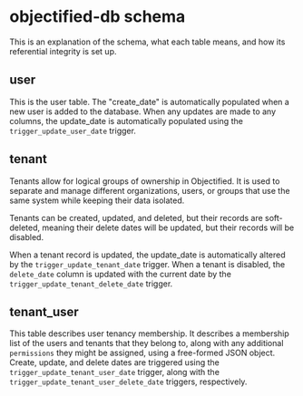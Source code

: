 # objectified-db schema

This is an explanation of the schema, what each table means, and how its
referential integrity is set up.

## user

This is the user table.  The "create_date" is automatically populated when a new user
is added to the database.  When any updates are made to any columns, the update_date
is automatically populated using the `trigger_update_user_date` trigger.

## tenant

Tenants allow for logical groups of ownership in Objectified.  It is used to separate
and manage different organizations, users, or groups that use the same system while
keeping their data isolated.

Tenants can be created, updated, and deleted, but their records are soft-deleted, meaning
their delete dates will be updated, but their records will be disabled.

When a tenant record is updated, the update_date is automatically altered by the
`trigger_update_tenant_date` trigger.  When a tenant is disabled, the `delete_date`
column is updated with the current date by the `trigger_update_tenant_delete_date`
trigger.

## tenant_user

This table describes user tenancy membership.  It describes a membership list of the
users and tenants that they belong to, along with any additional `permissions` they might
be assigned, using a free-formed JSON object.  Create, update, and delete dates are
triggered using the `trigger_update_tenant_user_date` trigger, along with the
`trigger_update_tenant_user_delete_date` triggers, respectively.

[//]: # (## data_type)

[//]: # ()
[//]: # (This is used to define the different types of data that can be stored in specific)

[//]: # (field definitions.)

[//]: # ()
[//]: # (This data table is loaded with initial data so that a list of [JSON Schema valid types]&#40;https://cswr.github.io/JsonSchema/spec/basic_types/&#41; )

[//]: # (are available for use.)

[//]: # ()
[//]: # (## tenant)

[//]: # ()
[//]: # (This is an important table in the system, used to group users and objects together with)

[//]: # (their own tenancy names.  This concept is similar to a Namespace, in that only objects)

[//]: # (that belong to a tenant can be used by the tenant.  Tenants contain a `data` field, which)

[//]: # (can be used to store information specific to the tenant.)

[//]: # ()
[//]: # (## tenant_user)

[//]: # ()
[//]: # (This groups users with tenants.  It contains a `permission` column for eventual ABAC)

[//]: # (service functionality.)

[//]: # ()
[//]: # (## field)

[//]: # ()
[//]: # (The field table defines a `data_type` to an object that can be assigned a `property`.)

[//]: # (Think of a field as a class or object store type, which can be instantiated to store)

[//]: # (data contained in a class.  Fields can be reused and reassigned to as many properties)

[//]: # (as desired.)

[//]: # ()
[//]: # (When data is assigned to a field from a class instantiation, that data can be indexed by)

[//]: # (the system, and can be used to cross-reference data between other instantiated classes)

[//]: # (using internal tooling.)

[//]: # ()
[//]: # (## property)

[//]: # ()
[//]: # (A property is an assignment of a field to a name and default properties which can be used)

[//]: # (by a class in order to define its schema.)

[//]: # ()
[//]: # (## class)

[//]: # ()
[//]: # (This is a storage mechanism that defines a schema for the data it can contain.  Think of)

[//]: # (a `Class` as the same as a `Class` in other languages, where it can define the names of)

[//]: # (properties it stores, along with the data type for each property.)

[//]: # ()
[//]: # (## class_property)

[//]: # ()
[//]: # (This defines the properties that are attached to a `Class`, defining its schema.)

[//]: # ()
[//]: # (## object_property)

[//]: # ()
[//]: # (Properties can contain complex objects, which are defined using this table.  This table)

[//]: # (allows a property &#40;of an object type&#41; to contain multiple other objects, even objects of)

[//]: # (objects, if defined properly by the schema.)

[//]: # ()
[//]: # (# Stored Procedures)

[//]: # ()
[//]: # (Stored procedures are used in Objectified's Database engine to assist with creation of)

[//]: # (schemas and validation rules.  It also controls insertion of data from one table to)

[//]: # (another, enforcing data retention rules.)

[//]: # ()
[//]: # (## enforce_class_property_tenant)

[//]: # ()
[//]: # (Triggered on upsert in `class_property`, checks that the class and property are members)

[//]: # (of the same tenant ID.)

[//]: # ()
[//]: # (## generate_schema_for_class&#40;id&#41;)

[//]: # ()
[//]: # (Walks a `Class` by its ID, generating a JSON Schema as a result based on the)

[//]: # (`class_property` membership for the `Class`.  Obeys generation of properties and `$ref`)

[//]: # (references.)

[//]: # ()
[//]: # (## update_class_schema&#40;id&#41;)

[//]: # ()
[//]: # (Triggered on upsert to `class_property` table, calling `generate_schema_for_class` when)

[//]: # (a change is detected, re-generating the schema, and saving it in the `class_schema`)

[//]: # (table.)

[//]: # ()
[//]: # (## nullify_vectorization)

[//]: # ()
[//]: # (Triggered on upsert in `instance_current`, nullifies the embedding table on update.)

[//]: # ()
[//]: # (## enforce_instance_tenancy)

[//]: # ()
[//]: # (Triggered on upsert in `instance`, enforces that the owner and tenant have appropriate )

[//]: # (access to the `Class` by ID when an `instance` is being inserted or updated.)

[//]: # ()
[//]: # (## validate_and_update_instance_data)

[//]: # ()
[//]: # (Triggered on create, update, delete, or restore of data in the `instance_data` table,)

[//]: # (copying data to the `instance_current` table after validation against the `class_schema`)

[//]: # (table.  Performs replacement, deletion, restoration of data, and update delta operations)

[//]: # (automatically.)

[//]: # ()
[//]: # (## create_default_fields_for_tenant&#40;id&#41;)

[//]: # ()
[//]: # (Used to create a set of default field definitions for a tenant by their Tenant ID.)

[//]: # (Creates fields that map to data types, both the data types and the field names are)

[//]: # (identical.  Generic descriptions for all data types are included.)
